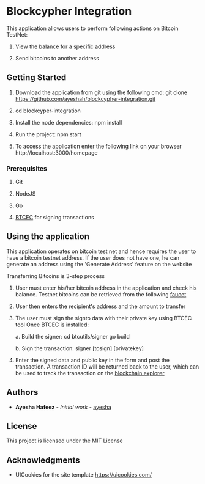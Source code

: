 # Blockcypher Integration

This application allows users to perform following actions on Bitcoin TestNet:

  1. View the balance for a specific address
  
  2. Send bitcoins to another address

## Getting Started

1.  Download the application from git using the following cmd:
git clone https://github.com/ayeshah/blockcypher-integration.git

2. cd blockcyper-integration

3.  Install the node dependencies:
  npm install

4.  Run the project:
   npm start

5. To access the application enter the following link on your browser http://localhost:3000/homepage 


### Prerequisites

1. Git

2. NodeJS

3. Go

4. [BTCEC](https://github.com/btcsuite/btcd/tree/master/btcec) for signing transactions


## Using the application

This application operates on bitcoin test net and hence requires the user to have a bitcoin testnet address.
If the user does not have one, he can generate an address using the 'Generate Address' feature on the website

Transferring Bitcoins is 3-step process

1. User must enter his/her bitcoin address in the application and check his balance. Testnet bitcoins can be retrieved from the following [faucet](http://bitcoinfaucet.uo1.net/)

2. User then enters the recipient's address and the amount to transfer

3. The user must sign the signto data with their private key using BTCEC tool
   Once BTCEC is installed:

   a. Build the signer:
   cd btcutils/signer
   go build

   b. Sign the transaction:
   signer [tosign] [privatekey]

4. Enter the signed data and public key in the form and post the transaction. A transaction ID will be returned back to the user,
  which can be used to track the transaction on the [blockchain explorer](https://live.blockcypher.com/btc-testnet/)



## Authors

* **Ayesha Hafeez** - *Initial work* - [ayesha](https://github.com/ayeshah)


## License

This project is licensed under the MIT License

## Acknowledgments

* UICookies for the site template https://uicookies.com/
